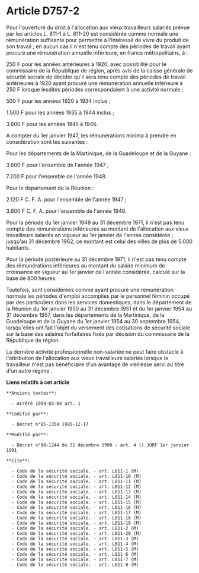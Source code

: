 # Article D757-2

Pour l'ouverture du droit à l'allocation aux vieux travailleurs salariés prévue par les articles L. 811-1 à L. 811-20 est
considérée comme normale une rémunération suffisante pour permettre à l'intéressé de vivre du produit de son travail ; en
aucun cas il n'est tenu compte des périodes de travail ayant procuré une rémunération annuelle inférieure, en francs
métropolitains, à : 

250 F pour les années antérieures à 1920, avec possibilité pour le commissaire de la République de région, après avis de la
caisse générale de sécurité sociale de décider qu'il sera tenu compte des périodes de travail antérieures à 1920 ayant
procuré une rémunération annuelle inférieure à 250 F lorsque lesdites périodes correspondaient à une activité normale ; 

500 F pour les années 1920 à 1934 inclus ; 

1.500 F pour les années 1935 à 1944 inclus ; 

3.600 F pour les années 1945 à 1946. 

A compter du 1er janvier 1947, les rémunérations minima à prendre en considération sont les suivantes : 

Pour les départements de la Martinique, de la Guadeloupe et de la Guyane : 

3.600 F pour l'ensemble de l'année 1947 ; 

7.200 F pour l'ensemble de l'année 1948. 

Pour le département de la Réunion : 

2.120 F C. F. A. pour l'ensemble de l'année 1947 ; 

3.600 F C. F. A. pour l'ensemble de l'année 1948. 

Pour la période du 1er janvier 1949 au 31 décembre 1971, il n'est pas tenu compte des rémunérations inférieures au montant de
l'allocation aux vieux travailleurs salariés en vigueur au 1er janvier de l'année considérée ; jusqu'au 31 décembre 1962, ce
montant est celui des villes de plus de 5.000 habitants. 

Pour la période postérieure au 31 décembre 1971, il n'est pas tenu compte des rémunérations inférieures au montant du salaire
minimum de croissance en vigueur au 1er janvier de l'année considérée, calculé sur la base de 800 heures. 

Toutefois, sont considérées comme ayant procuré une rémunération normale les périodes d'emploi accomplies par le personnel
féminin occupé par des particuliers dans les services domestiques, dans le département de la Réunion du 1er janvier 1950 au
31 décembre 1951 et du 1er janvier 1954 au 31 décembre 1957, dans les départements de la Martinique, de la Guadeloupe et de
la Guyane du 1er janvier 1954 au 30 septembre 1954, lorsqu'elles ont fait l'objet du versement des cotisations de sécurité
sociale sur la base des salaires forfaitaires fixés par décision du commissaire de la République de région. 

La dernière activité professionnelle non-salariée ne peut faire obstacle à l'attribution de l'allocation aux vieux
travailleurs salariés lorsque le travailleur n'est pas bénéficiaire d'un avantage de vieillesse servi au titre d'un autre
régime   .

**Liens relatifs à cet article**

	**Anciens textes**:

	  - Arrêté 1954-03-04 art. 1

	**Codifié par**:

	  - Décret n°85-1354 1985-12-17

	**Modifié par**:

	  - Décret n°90-1244 du 31 décembre 1990 - art. 4 () JORF 1er janvier 1991

	**Cite**:

	  - Code de la sécurité sociale. - art. L811-1 (M)
	  - Code de la sécurité sociale. - art. L811-10 (M)
	  - Code de la sécurité sociale. - art. L811-11 (M)
	  - Code de la sécurité sociale. - art. L811-12 (M)
	  - Code de la sécurité sociale. - art. L811-13 (M)
	  - Code de la sécurité sociale. - art. L811-14 (M)
	  - Code de la sécurité sociale. - art. L811-15 (M)
	  - Code de la sécurité sociale. - art. L811-16 (M)
	  - Code de la sécurité sociale. - art. L811-17 (M)
	  - Code de la sécurité sociale. - art. L811-18 (M)
	  - Code de la sécurité sociale. - art. L811-19 (M)
	  - Code de la sécurité sociale. - art. L811-2 (M)
	  - Code de la sécurité sociale. - art. L811-20 (M)
	  - Code de la sécurité sociale. - art. L811-3 (M)
	  - Code de la sécurité sociale. - art. L811-4 (M)
	  - Code de la sécurité sociale. - art. L811-5 (M)
	  - Code de la sécurité sociale. - art. L811-6 (M)
	  - Code de la sécurité sociale. - art. L811-7 (M)
	  - Code de la sécurité sociale. - art. L811-8 (M)
